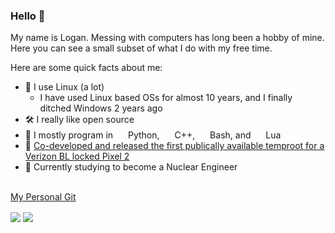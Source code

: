 <!---
TODO: Make the header look prettier, its kinda ugly rn, maybe like a picture?
-->

### Hello 👋
My name is Logan. Messing with computers has long been a hobby of mine. Here you can see a small subset of what I do with my free time.



Here are some quick facts about me:
- 🐧 I use Linux (a lot)
  - I have used Linux based OSs for almost 10 years, and I finally ditched Windows 2 years ago
- 🛠️ I really like open source
- 🧰 I mostly program in <img src="https://upload.wikimedia.org/wikipedia/commons/0/0a/Python.svg" width="16"> Python, <img src="https://upload.wikimedia.org/wikipedia/commons/1/18/ISO_C%2B%2B_Logo.svg" width="16"> C++, <img src="https://upload.wikimedia.org/wikipedia/commons/4/4b/Bash_Logo_Colored.svg" width="16"> Bash, and <img src="https://upload.wikimedia.org/wikipedia/commons/c/cf/Lua-Logo.svg" width="16"> Lua
- 📱 [Co-developed and released the first publically available temproot for a Verizon BL locked Pixel 2](https://forum.xda-developers.com/pixel-2-xl/how-to/temporary-magisk-root-vzw-pixel-2-xl-xl-t3981423)
- 📖 Currently studying to become a Nuclear Engineer

<br>[My Personal Git](https://git.qtechofficial.com/logan/)


<p>
<img align="center" src="https://github-readme-stats.vercel.app/api?username=logan2611&show_icons=true&theme=dark" />
<img align="center" src="https://github-readme-stats.vercel.app/api/top-langs/?username=logan2611&show_icons=true&theme=dark&layout=compact" />
</p>
